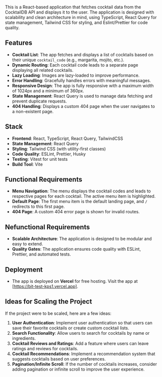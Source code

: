 This is a React-based application that fetches cocktail data from the CocktailDB API and displays it to the user. The application is designed with scalability and clean architecture in mind, using TypeScript, React Query for state management, Tailwind CSS for styling, and Eslint/Prettier for code quality.

## Features

* **Cocktail List**: The app fetches and displays a list of cocktails based on their unique `cocktail_code` (e.g., margarita, mojito, etc.).
* **Dynamic Routing**: Each cocktail code leads to a separate page displaying all related cocktails.
* **Lazy Loading**: Images are lazy-loaded to improve performance.
* **Error Handling**: Gracefully handles errors with meaningful messages.
* **Responsive Design**: The app is fully responsive with a maximum width of 1024px and a minimum of 360px.
* **State Management**: React Query is used to manage data fetching and prevent duplicate requests.
* **404 Handling**: Displays a custom 404 page when the user navigates to a non-existent page.


## Stack

* **Frontend**: React, TypeScript, React Query, TailwindCSS
* **State Management**: React Query
* **Styling**: Tailwind CSS (with utility-first classes)
* **Code Quality**: ESLint, Prettier, Husky
* **Testing**: Vitest for unit tests
* **Build Tool**: Vite

## Functional Requirements

* **Menu Navigation**: The menu displays the cocktail codes and leads to respective pages for each cocktail. The active menu item is highlighted.
* **Default Page**: The first menu item is the default landing page, and `/` redirects to this first page.
* **404 Page**: A custom 404 error page is shown for invalid routes.

## Nefunctional Requirements

* **Scalable Architecture**: The application is designed to be modular and easy to extend.
* **Quality Gates**: The application ensures code quality with ESLint, Prettier, and automated tests.


## Deployment

* The app is deployed on **Vercel** for free hosting. Visit the app at \[https://bit-test-kps1.vercel.app].

## Ideas for Scaling the Project

If the project were to be scaled, here are a few ideas:

1. **User Authentication**: Implement user authentication so that users can save their favorite cocktails or create custom cocktail lists.
2. **Search Functionality**: Allow users to search for cocktails by name or ingredients.
3. **Cocktail Reviews and Ratings**: Add a feature where users can leave ratings and reviews for cocktails.
4. **Cocktail Recommendations**: Implement a recommendation system that suggests cocktails based on user preferences.
5. **Pagination/Infinite Scroll**: If the number of cocktails increases, consider adding pagination or infinite scroll to improve the user experience.
